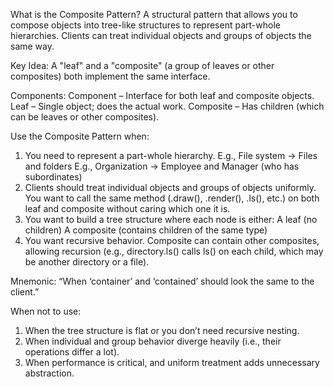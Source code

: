 What is the Composite Pattern?
A structural pattern that allows you to compose objects into tree-like structures to represent part-whole hierarchies. 
Clients can treat individual objects and groups of objects the same way.

Key Idea:
A "leaf" and a "composite" (a group of leaves or other composites) both implement the same interface.

Components:
Component – Interface for both leaf and composite objects.
Leaf – Single object; does the actual work.
Composite – Has children (which can be leaves or other composites).

Use the Composite Pattern when:
1. You need to represent a part-whole hierarchy.
   E.g., File system → Files and folders
   E.g., Organization → Employee and Manager (who has subordinates)
2. Clients should treat individual objects and groups of objects uniformly.
   You want to call the same method (.draw(), .render(), .ls(), etc.) on both leaf and composite 
   without caring which one it is.
3. You want to build a tree structure where each node is either:
   A leaf (no children)
   A composite (contains children of the same type)
4. You want recursive behavior.
   Composite can contain other composites, allowing recursion (e.g., directory.ls() calls ls() 
   on each child, which may be another directory or a file).

Mnemonic:
“When ‘container’ and ‘contained’ should look the same to the client.”

When not to use:
1. When the tree structure is flat or you don’t need recursive nesting.
2. When individual and group behavior diverge heavily (i.e., their operations differ a lot).
3. When performance is critical, and uniform treatment adds unnecessary abstraction.
